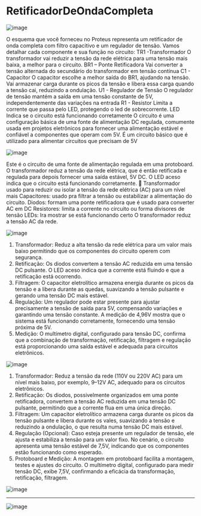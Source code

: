# RetificadorDeOndaCompleta

 
![image](https://github.com/user-attachments/assets/c2c3b484-9a91-4997-8e1e-1748aa5e1a18)

O esquema que você forneceu no Proteus representa um retificador de onda completa com filtro capacitivo e um regulador de tensão. Vamos detalhar cada componente e sua função no circuito:
TR1 -Transformador
O transformador vai reduzir a tensão da rede elétrica para uma tensão mais baixa, a melhor para o circuito. 
BR1 – Ponte Retificadora
Vai converter a tensão alternada do secundário do transformador em tensão contínua 
C1 - Capacitor 
O capacitor escolhe a melhor saída do BR1, ajudando na tensão. Vai armazenar carga durante os picos da tensão e libera essa carga quando a tensão cai, reduzindo a ondulação.
U1 - Regulador de Tensão
O regulador de tensão mantém a saída em uma tensão constante de 5V, independentemente das variações na entrada 
R1 - Resistor
Limita a corrente que passa pelo LED, protegendo o led de sobrecorrente.
LED
Indica se o circuito está funcionando corretamente 
O circuito é uma configuração básica de uma fonte de alimentação DC regulada, comumente usada em projetos eletrônicos para fornecer uma alimentação estável e confiável a componentes que operam com 5V.
É um circuito básico que é utilizado para alimentar circuitos que precisam de 5V


![image](https://github.com/user-attachments/assets/94b0bce7-e6e3-44fc-a37e-f4a9eedca25c)

 
Este é o circuito de uma fonte de alimentação regulada em uma protoboard. O transformador reduz a tensão da rede elétrica, que é então retificada e regulada para depois fornecer uma saída estável, 5V DC. O LED aceso indica que o circuito está funcionando corretamente. 🚀
Transformador usado para reduzir ou isolar a tensão da rede elétrica (AC) para um nível mais 
Capacitores: usado pra filtrar a tensão ou estabilizar a alimentação do circuito. 
Diodos: formam uma ponte retificadora que é usado para converter AC em DC 
Resistores: limita a corrente no circuito ou forma divisores de tensão 
LEDs: Ira mostrar se está funcionando certo
O transformador reduz a tensão AC da rede.

![image](https://github.com/user-attachments/assets/d0568a06-97fb-4536-947a-564919106747)

 
1.	Transformador: Reduz a alta tensão da rede elétrica para um valor mais baixo permitindo que os componentes do circuito operem com segurança.
2.	Retificação: Os diodos convertem a tensão AC reduzida em uma tensão DC pulsante. O LED aceso indica que a corrente está fluindo e que a retificação está ocorrendo.
3.	Filtragem: O capacitor eletrolítico armazena energia durante os picos da tensão e a libera durante as quedas, suavizando a tensão pulsante e gerando uma tensão DC mais estável.
4.	Regulação: Um regulador pode estar presente para ajustar precisamente a tensão de saída para 5V, compensando variações e garantindo uma tensão constante. A medição de 4,96V mostra que o sistema está funcionando corretamente, fornecendo uma tensão próxima de 5V.
5.	Medição: O multímetro digital, configurado para tensão DC, confirma que a combinação de transformação, retificação, filtragem e regulação está proporcionando uma saída estável e adequada para circuitos eletrônicos.


![image](https://github.com/user-attachments/assets/e29127c3-05bb-428e-9a10-7bcfb272f07f)

 
1.	Transformador: Reduz a tensão da rede (110V ou 220V AC) para um nível mais baixo, por exemplo, 9–12V AC, adequado para os circuitos eletrônicos.
2.	Retificação: Os diodos, possivelmente organizados em uma ponte retificadora, convertem a tensão AC reduzida em uma tensão DC pulsante, permitindo que a corrente flua em uma única direção.
3.	Filtragem: Um capacitor eletrolítico armazena carga durante os picos da tensão pulsante e libera durante os vales, suavizando a tensão e reduzindo a ondulação, o que resulta numa tensão DC mais estável.
4.	Regulação (Opcional): Caso esteja presente um regulador de tensão, ele ajusta e estabiliza a tensão para um valor fixo. No cenário, o circuito apresenta uma tensão estável de 7,5V, indicando que os componentes estão funcionando como esperado.
5.	Protoboard e Medição: A montagem em protoboard facilita a montagem, testes e ajustes do circuito. O multímetro digital, configurado para medir tensão DC, exibe 7,5V, confirmando a eficácia da transformação, retificação, filtragem.


![image](https://github.com/user-attachments/assets/30be08b5-66a4-4829-b8eb-885673b2a07e)

--------------------------------

![image](https://github.com/user-attachments/assets/8d3448e2-3fd0-4c0f-bc82-2073a854151d)
